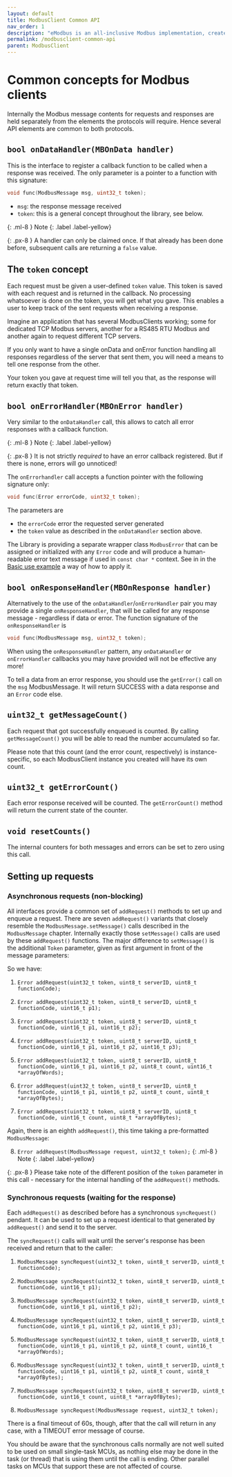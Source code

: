 ```yaml
---
layout: default
title: ModbusClient Common API
nav_order: 1
description: "eModbus is an all-inclusive Modbus implementation, created for ESP32 and Arduino"
permalink: /modbusclient-common-api
parent: ModbusClient
---
```


# Common concepts for Modbus clients

Internally the Modbus message contents for requests and responses are held separately from the elements the protocols will require. Hence several API elements are common to both protocols.

## `bool onDataHandler(MBOnData handler)`
This is the interface to register a callback function to be called when a response was received. The only parameter is a pointer to a function with this signature:

```cpp
void func(ModbusMessage msg, uint32_t token);
```

- `msg`: the response message received
- `token`: this is a general concept throughout the library, see below.

{: .ml-8 }
Note
{: .label .label-yellow}

{: .px-8 }
A handler can only be claimed once. If that already has been done before, subsequent calls are returning a `false` value.

## The `token` concept
Each request must be given a user-defined `token` value. This token is saved with each request and is returned in the callback. No processing whatsoever is done on the token, you will get what you gave. This enables a user to keep track of the sent requests when receiving a response.

Imagine an application that has several ModbusClients working; some for dedicated TCP Modbus servers, another for a RS485 RTU Modbus and another again to request different TCP servers.

If you only want to have a single onData and onError function handling all responses regardless of the server that sent them, you will need a means to tell one response from the other. 

Your token you gave at request time will tell you that, as the response will return exactly that token.

## `bool onErrorHandler(MBOnError handler)`
Very similar to the `onDataHandler` call, this allows to catch all error responses with a callback function.

{: .ml-8 }
Note
{: .label .label-yellow}

{: .px-8 }
It is not strictly *required* to have an error callback registered. But if there is none, errors will go unnoticed!

The `onErrorhandler` call accepts a function pointer with the following signature only:

```cpp
void func(Error errorCode, uint32_t token);
```

The parameters are 
- the ``errorCode`` error the requested server generated
- the `token` value as described in the `onDataHandler` section above.

The Library is providing a separate wrapper class `ModbusError` that can be assigned or initialized with any `Error` code and will produce a human-readable error text message if used in `const char *` context. See in in the [Basic use example](https://emodbus.github.io/modbusclient) a way of how to apply it.

## `bool onResponseHandler(MBOnResponse handler)`

Alternatively to the use of the ``onDataHandler``/``onErrorHandler`` pair you may provide a single ``onResponseHandler``, that will be called for any response message - regardless if data or error. The function signature of the ``onResponseHandler`` is

```cpp
void func(ModbusMessage msg, uint32_t token);
```

When using the ``onResponseHandler`` pattern, any ``onDataHandler`` or ``onErrorHandler`` callbacks you may have provided will not be effective any more!

To tell a data from an error response, you should use the ``getError()`` call on the ``msg`` ModbusMessage. It will return SUCCESS with a data response and an ``Error`` code else.

## `uint32_t getMessageCount()`
Each request that got successfully enqueued is counted. By calling `getMessageCount()` you will be able to read the number accumulated so far.

Please note that this count (and the error count, respectively) is instance-specific, so each ModbusClient instance you created will have its own count.

## `uint32_t getErrorCount()`
Each error response received will be counted. The `getErrorCount()` method will return the current state of the counter.

## `void resetCounts()`
The internal counters for both messages and errors can be set to zero using this call.

## Setting up requests

### Asynchronous requests (non-blocking)

All interfaces provide a common set of `addRequest()` methods to set up and enqueue a request.
There are seven `addRequest()` variants that closely resemble the `ModbusMessage.setMessage()` calls described in the `ModbusMessage` chapter.
Internally exactly those `setMessage()` calls are used by these `addRequest()` functions.
The major difference to `setMessage()` is the additional `Token` parameter, given as first argument in front of the message parameters:

So we have:
1. `Error addRequest(uint32_t token, uint8_t serverID, uint8_t functionCode);`

2. `Error addRequest(uint32_t token, uint8_t serverID, uint8_t functionCode, uint16_t p1);`
  
3. `Error addRequest(uint32_t token, uint8_t serverID, uint8_t functionCode, uint16_t p1, uint16_t p2);`
  
4. `Error addRequest(uint32_t token, uint8_t serverID, uint8_t functionCode, uint16_t p1, uint16_t p2, uint16_t p3);`
  
5. `Error addRequest(uint32_t token, uint8_t serverID, uint8_t functionCode, uint16_t p1, uint16_t p2, uint8_t count, uint16_t *arrayOfWords);`
  
6. `Error addRequest(uint32_t token, uint8_t serverID, uint8_t functionCode, uint16_t p1, uint16_t p2, uint8_t count, uint8_t *arrayOfBytes);`

7. `Error addRequest(uint32_t token, uint8_t serverID, uint8_t functionCode, uint16_t count, uint8_t *arrayOfBytes);`

Again, there is an eighth `addRequest()`, this time taking a pre-formatted `ModbusMessage`:

8. `Error addRequest(ModbusMessage request, uint32_t token);`
{: .ml-8 }
Note
{: .label .label-yellow}

{: .px-8 }
Please take note of the different position of the `token` parameter in this call - necessary for the internal handling of the `addRequest()` methods.

### Synchronous requests (waiting for the response)

Each ``addRequest()`` as described before has a synchronous ``syncRequest()`` pendant. It can be used to set up a request identical to that generated by ``addRequest()`` and send it to the server.

The ``syncRequest()`` calls will wait until the server's response has been received and return that to the caller:

1. `ModbusMessage syncRequest(uint32_t token, uint8_t serverID, uint8_t functionCode);`

2. `ModbusMessage syncRequest(uint32_t token, uint8_t serverID, uint8_t functionCode, uint16_t p1);`
  
3. `ModbusMessage syncRequest(uint32_t token, uint8_t serverID, uint8_t functionCode, uint16_t p1, uint16_t p2);`
  
4. `ModbusMessage syncRequest(uint32_t token, uint8_t serverID, uint8_t functionCode, uint16_t p1, uint16_t p2, uint16_t p3);`
  
5. `ModbusMessage syncRequest(uint32_t token, uint8_t serverID, uint8_t functionCode, uint16_t p1, uint16_t p2, uint8_t count, uint16_t *arrayOfWords);`
  
6. `ModbusMessage syncRequest(uint32_t token, uint8_t serverID, uint8_t functionCode, uint16_t p1, uint16_t p2, uint8_t count, uint8_t *arrayOfBytes);`

7. `ModbusMessage syncRequest(uint32_t token, uint8_t serverID, uint8_t functionCode, uint16_t count, uint8_t *arrayOfBytes);`

8. `ModbusMessage syncRequest(ModbusMessage request, uint32_t token);`

There is a final timeout of 60s, though, after that the call will return in any case, with a TIMEOUT error message of course.

You should be aware that the synchronous calls normally are not well suited to be used on small single-task MCUs, as nothing else may be done in the task (or thread) that is using them until the call is ending. Other parallel tasks on MCUs that support these are not affected of course.

